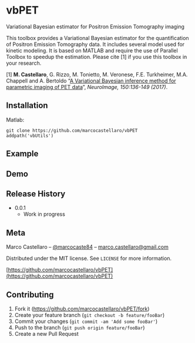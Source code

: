 # vbPET
Variational Bayesian estimator for Positron Emission Tomography imaging

This toolbox provides a Variational Bayesian estimator for the quantification of Positron Emission Tomography data. It includes several model used for kinetic modeling. It is based on MATLAB and require the use of Parallel Toolbox to speedup the estimation. Please cite [1] if you use this toolbox in your research.

[1] **M. Castellaro**, G. Rizzo, M. Tonietto, M. Veronese, F.E. Turkheimer, M.A. Chappell and A. Bertoldo “[A Variational Bayesian inference method for parametric imaging of PET data][paper1]”, *NeuroImage, 150:136-149 (2017)*.


## Installation

Matlab:

```
git clone https://github.com/marcocastellaro/vbPET
addpath('vbUtils')
```

## Example

## Demo

## Release History

* 0.0.1
    * Work in progress

## Meta

Marco Castellaro – [@marcocaste84](https://twitter.com/marcocaste84) – marco.castellaro@gmail.com

Distributed under the MIT license. See ``LICENSE`` for more information.

[https://github.com/marcocastellaro/vbPET](https://github.com/marcocastellaro/vbPET)

## Contributing

1. Fork it (<https://github.com/marcocastellaro/vbPET/fork>)
2. Create your feature branch (`git checkout -b feature/fooBar`)
3. Commit your changes (`git commit -am 'Add some fooBar'`)
4. Push to the branch (`git push origin feature/fooBar`)
5. Create a new Pull Request

[//]: # (reference links)

   [paper1]: <https://www.sciencedirect.com/science/article/pii/S1053811917301143>
